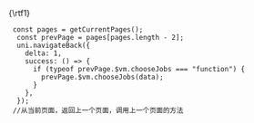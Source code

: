 {\rtf1}

     const pages = getCurrentPages();
      const prevPage = pages[pages.length - 2];
      uni.navigateBack({
        delta: 1,
        success: () => {
          if (typeof prevPage.$vm.chooseJobs === "function") {
            prevPage.$vm.chooseJobs(data);
          }
        },
      });
     //从当前页面，返回上一个页面，调用上一个页面的方法